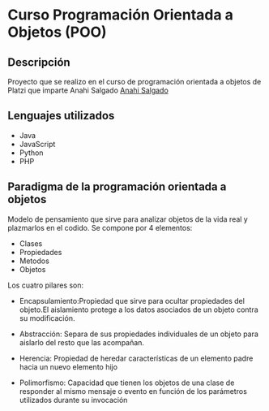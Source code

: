 # Curso Programación Orientada a Objetos (POO)

## Descripción
Proyecto que se realizo en el curso de programación orientada a objetos de Platzi que imparte Anahi Salgado [Anahi Salgado](https://twitter.com/anncode)

## Lenguajes utilizados

  - Java
  - JavaScript
  - Python
  - PHP
  
 ## Paradigma de la programación orientada a objetos
  Modelo de pensamiento que sirve para analizar objetos de la vida real y plazmarlos en el codido.
  Se compone por 4 elementos:
  
  - Clases
  - Propiedades
  - Metodos
  - Objetos
    
Los cuatro pilares son: 
   
* Encapsulamiento:Propiedad que sirve para ocultar propiedades del objeto.El aislamiento protege a los datos asociados de un objeto contra su modificación.
    
* Abstracción: Separa de sus propiedades individuales  de un objeto para aislarlo del resto que las acompañan.     

* Herencia: Propiedad de heredar características de un elemento padre hacia un nuevo elemento hijo

* Polimorfismo: Capacidad que tienen los objetos de una clase de responder al mismo mensaje o evento en función de los parámetros utilizados durante su invocación

